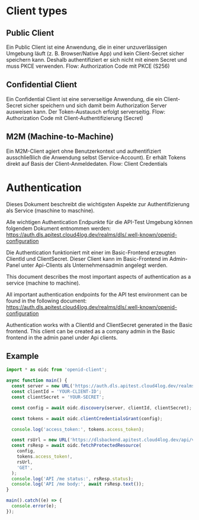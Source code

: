 # Client types

## Public Client

Ein Public Client ist eine Anwendung, die in einer unzuverlässigen Umgebung läuft (z. B. Browser/Native App) und kein Client-Secret sicher speichern kann. Deshalb authentifiziert er sich nicht mit einem Secret und muss PKCE verwenden.
Flow: Authorization Code mit PKCE (S256)

## Confidential Client

Ein Confidential Client ist eine serverseitige Anwendung, die ein Client-Secret sicher speichern und sich damit beim Authorization Server ausweisen kann. Der Token-Austausch erfolgt serverseitig.
Flow: Authorization Code mit Client-Authentifizierung (Secret)

## M2M (Machine-to-Machine)

Ein M2M-Client agiert ohne Benutzerkontext und authentifiziert ausschließlich die Anwendung selbst (Service-Account). Er erhält Tokens direkt auf Basis der Client-Anmeldedaten.
Flow: Client Credentials

# Authentication
Dieses Dokument beschreibt die wichtigsten Aspekte zur Authentifizierung als Service (maschine to maschine).

Alle wichtigen Authentication Endpunkte für die API-Test Umgebung können folgendem Dokument entnommen werden:
https://auth.dls.apitest.cloud4log.dev/realms/dls/.well-known/openid-configuration

Die Authentication funktioniert mit einer im Basic-Frontend erzeugten ClientId und ClientSecret. 
Dieser Client kann im Basic-Frontend im Admin-Panel unter Api-Clients als Unternehmensadmin angelegt werden.

This document describes the most important aspects of authentication as a service (machine to machine).

All important authentication endpoints for the API test environment can be found in the following document:
https://auth.dls.apitest.cloud4log.dev/realms/dls/.well-known/openid-configuration

Authentication works with a ClientId and ClientSecret generated in the Basic frontend. 
This client can be created as a company admin in the Basic frontend in the admin panel under Api clients.

## Example

```ts
import * as oidc from 'openid-client';

async function main() {
  const server = new URL('https://auth.dls.apitest.cloud4log.dev/realms/dls');
  const clientId = 'YOUR-CLIENT-ID';
  const clientSecret = 'YOUR-SECRET';

  const config = await oidc.discovery(server, clientId, clientSecret);

  const tokens = await oidc.clientCredentialsGrant(config);

  console.log('access_token:', tokens.access_token);

  const rsUrl = new URL('https://dlsbackend.apitest.cloud4log.dev/api/v2/me');
  const rsResp = await oidc.fetchProtectedResource(
    config,
    tokens.access_token!,
    rsUrl,
    'GET',
  );
  console.log('API /me status:', rsResp.status);
  console.log('API /me body:', await rsResp.text());
}

main().catch((e) => {
  console.error(e);
});
```
